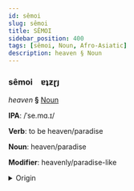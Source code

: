 ```yaml
---
id: sêmoi
slug: sêmoi
title: SÊMOI
sidebar_position: 400
tags: [sêmoi, Noun, Afro-Asiatic]
description: heaven § Noun
---
```


### sêmoi&emsp;<span kind="abugida">ɐʇƶɽȷ</span>

*heaven* **§** [Noun](../../tags/Noun)

**IPA**: /ˈse.mɑ.ɪ/

**Verb**: to be heaven/paradise

**Noun**: heaven/paradise

**Modifier**: heavenly/paradise-like

<details>
    <summary>Origin</summary>
    Tigrinya ሰማይ sämay /semaɪ̯/<br/>
    <em>Afro-Asiatic Language Family</em>
</details>